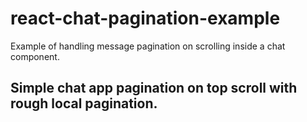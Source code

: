 # react-chat-pagination-example
Example of handling message pagination on scrolling inside a chat component.

## Simple chat app pagination on top scroll with rough local pagination.
